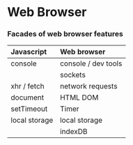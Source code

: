 # Web Browser

### Facades of web browser features

| Javascript | Web browser |
| :--- | :--- |
| console | console / dev tools |
|  | sockets |
| xhr / fetch | network requests |
| document | HTML DOM |
| setTimeout | Timer |
| local storage | local storage |
|  | indexDB |

